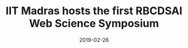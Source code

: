 ---
title: "IIT Madras hosts the first RBCDSAI Web Science Symposium"
date: 2019-02-26
newsprovider: "infodea"
summary: "It is being held jointly with Web Science Trust, which fosters web science studies around the world & coordinates a global network of laboratories."
image: "/images/news/news1.jpg"
tags: ["artificial intelligence", "symposium"]
link: "http://www.infodea.in/campus-talk/iit-madras-hosts-the-first-rbcdsai-web-science-symposium/"
draft: false
---